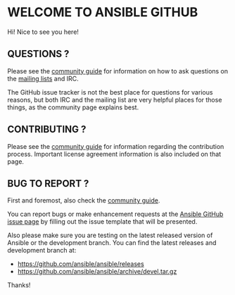 # WELCOME TO ANSIBLE GITHUB

Hi! Nice to see you here!


## QUESTIONS ?

Please see the [community guide](http://docs.ansible.com/ansible/latest/community/index.html) for information on how to ask questions on the [mailing lists](http://docs.ansible.com/ansible/latest/community/communication.html#mailing-list-information) and IRC.

The GitHub issue tracker is not the best place for questions for various reasons, but both IRC and the mailing list are very helpful places for those things, as the community page explains best.


## CONTRIBUTING ?

Please see the [community guide](http://docs.ansible.com/ansible/latest/community/index.html) for information regarding the contribution process. Important license agreement information is also included on that page.


## BUG TO REPORT ?

First and foremost, also check the [community guide](http://docs.ansible.com/ansible/latest/community/index.html).

You can report bugs or make enhancement requests at the [Ansible GitHub issue page](http://github.com/ansible/ansible/issues/new) by filling out the issue template that will be presented.

Also please make sure you are testing on the latest released version of Ansible or the development branch. You can find the latest releases and development branch at:

- https://github.com/ansible/ansible/releases
- https://github.com/ansible/ansible/archive/devel.tar.gz

Thanks!
